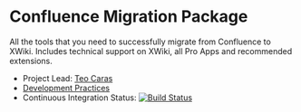 # Confluence Migration Package

All the tools that you need to successfully migrate from Confluence to XWiki. Includes technical support on XWiki, all Pro Apps and recommended extensions.

* Project Lead: [Teo Caras](https://github.com/trrenty)
* [Development Practices](http://dev.xwiki.org/xwiki/bin/view/Community/DevelopmentPractices)
* Continuous Integration Status: [![Build Status](http://ci.xwikisas.com/view/All/job/xwikisas/job/confluence-migration-package/job/master/badge/icon)](http://ci.xwikisas.com/view/All/job/xwikisas/job/confluence-migration-package/job/master/)
